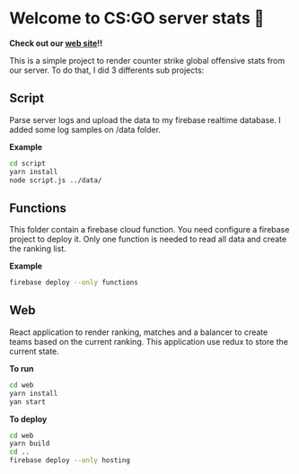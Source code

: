 # Welcome to CS:GO server stats :wave:
**Check out our [web site](https://csgo-stats-457a9.web.app)!!**

This is a simple project to render counter strike global offensive stats from our server. To do that, I did 3 differents sub projects:

## Script
Parse server logs and upload the data to my firebase realtime database. I added some log samples on /data folder.

**Example**
```bash
cd script
yarn install
node script.js ../data/
```

## Functions
This folder contain a firebase cloud function. You need configure a firebase project to deploy it. Only one function is needed to read all data and create the ranking list.

**Example**
```bash
firebase deploy --only functions
```

## Web
React application to render ranking, matches and a balancer to create teams based on the current ranking. This application use redux to store the current state.

**To run**
```bash
cd web
yarn install
yan start
```

**To deploy**
```bash
cd web
yarn build
cd ..
firebase deploy --only hosting
```
